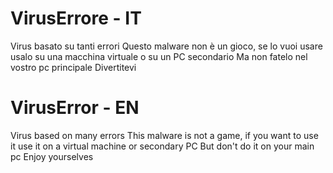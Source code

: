 # VirusErrore - IT
Virus basato su tanti errori
Questo malware non è un gioco, se lo vuoi usare usalo su una macchina virtuale o su un PC secondario
Ma non fatelo nel vostro pc principale
Divertitevi

# VirusError - EN
Virus based on many errors
This malware is not a game, if you want to use it use it on a virtual machine or secondary PC
But don't do it on your main pc
Enjoy yourselves
